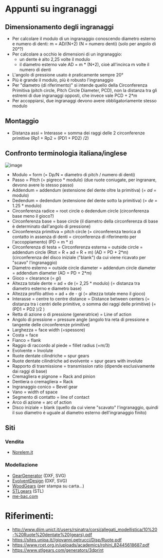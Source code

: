 # Appunti su ingranaggi

## Dimensionamento degli ingranaggi

- Per calcolare il modulo di un ingranaggio conoscendo diametro esterno e numero di denti: m = AD/(N+2)  (N = numero denti) (solo per angolo di 20°?)
- Per calcolare a occhio le dimensioni di un ingranaggio:
   - un dente è alto 2,25 volte il modulo
   - il diametro esterno vale AD = m * (N+2), cioè all'incirca m volte il numero di denti
- L'angolo di pressione usato è praticamente sempre 20°
- Più è grande il modulo, più è robusto l'ingranaggio
- Per "diametro (di riferimento)" si intende quello della Circonferenza Primitiva (pitch circle, Pitch Circle Diameter, PCD), non la distanza tra gli estremi di due ingranaggi opposti, che invece vale PCD + 2*m
- Per accoppiarsi, due ingranaggi devono avere obbligatoriamente stesso modulo

## Montaggio

- Distanza assi = Interasse = somma dei raggi delle 2 circonferenze primitive (Rp1 + Rp2 = (PD1 + PD2) /2)

## Confronto terminologia italiana/inglese

![image](https://github.com/jumpjack/heliostat/assets/1620953/522e44b2-b60e-4378-b441-adfee8d7489d)

- Modulo = form  (= Dp/N = diametro di pitch / numero di denti)
- Passo = Pitch   (= pigreco * modulo) (due ruote coniugate, per ingranare, devono avere lo stesso passo)
- Addendum = addendum (estensione del dente oltre la primitiva) (= _ad_ = modulo)
- Dedendum = dedendum (estensione del dente sotto la primitiva) (= _de_ = 1.25 * modulo)
- Circonferenza radice =  root circle   o   dedendum circle  (circonferenza base meno il gioco?)
- Circonferenza base = base circle     (il diametro della circonferenza di base è determinato dall'angolo di pressione)
- Circonferenza primitiva = pitch circle  (= circonferenza teorica di contatto in assenza di denti = circonferenza di riferimento per l'accoppiamento)  (PD = m * z)
- Circonferenza di testa = Circonferenza esterna = outside circle = addendum circle (Rtot = R + ad = R + m) (AD = PD + 2*m) (circonferenza del disco iniziale ("blank") da cui viene ricavato per "scavo" l'ingranaggio)
- Diametro esterno = outside circle diameter = addendum circle diameter = addendum diameter (AD = PD + 2*m)
- Gioco = clearance  (= _gi_)
- Altezza totale dente = ad + de (= 2,25 * modulo)  (= distanza tra diametro esterno e diametro base)
- Altezza profilo attivo = ad + de - gi (= altezza totale meno il gioco)
- Interasse = centre to centre distance = Distance between centers (= distanza tra i centri delle primitive, o somma dei raggi delle primitive)  (= (PD1 + PD2 )/2 )
- Retta di azione o di pressione (generatrice) = Line of action
- Angolo di pressione = pressure angle (angolo tra reta di pressione e tangente delle circonferenze primitive)
- Larghezza = face width (=spessore)
- Costa = face
- Fianco = flank
- Raggio di raccordo al piede = fillet radius (=m/3)
- Evolvente = Involute
- Ruote dentate cilindriche = spur gears
- Ruote dentate cilindriche ad evolvente = spur gears with involute
- Rapporto di trasmissione = transmission ratio  (dipende esclusivamente dai raggi di base)
- Cremagliera e pignone = Rack and pinion
- Dentiera o cremagliera = Rack
- Ingranaggio conico = Bevel gear
- Vano = width of space
- Segmento di contatto = line of contact
- Arco di azione = arc of action
- Disco iniziale = blank (quello da cui viene "scavato" l'ingranaggio, quindi il suo diametro è uguale al diametro esterno dell'ingranaggio finito)

## Siti

### Vendita

- [Norelem.it](https://www.norelem.it/it/it/Prodotti/THE-BIG-GREEN-BOOK/norelem-muove-Sistemi-e-componenti-per-la-costruzione-di-macchine-e-impianti/22000-Trasmissioni-meccaniche/Ingranaggi-Cremagliere-Ruote-coniche/22402-Ruote-dentate-frontali-in-plastica-modulo-3-stampate-a-iniezione-dentatura-diritta-angolo-di-pressione-20%C2%B0.html)

### Modellazione

- [GearGenerator](https://geargenerator.com/#200,200,100,6,1,3,0,4,1,8,2,4,27,-90,0,0,0,0,0,0,16,4,4,27,-60,0,0,0,0,1,1,12,1,12,20,-60,0,0,0,0,2,0,60,5,12,20,0,1,0,0,0,0,0,3,-515) (DXF, SVG)
- [EvolventDesign](https://evolventdesign.com/pages/spur-gear-generator) (DXF, SVG)
- [WoodGears](https://woodgears.ca/gear_cutting/template.html) (per stampa su carta...)
- [STLgears](https://www.stlgears.com/generators/3dprint) (STL)
- [me-bac.com](http://www.me-bac.com/index.php?task=gear (DXF))

# Riferimenti:
- http://www.diim.unict.it/users/rsinatra/corsi/allegati_modellistica/10%20-%20Ruote%20dentate%20(gears).pdf
- https://sites.unipa.it//giovanni.petrucci/Disp/Ruote.pdf
- https://www.rcet.org.in/uploads/academics/rohini_82445618687.pdf
- https://www.stlgears.com/generators/3dprint
